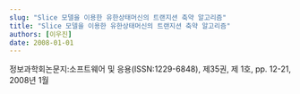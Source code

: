 ```yaml
---
slug: "Slice 모델을 이용한 유한상태머신의 트랜지션 축약 알고리즘"
title: "Slice 모델을 이용한 유한상태머신의 트랜지션 축약 알고리즘"
authors: [이우진]
date: 2008-01-01
---
```


정보과학회논문지:소프트웨어 및 응용(ISSN:1229-6848), 제35권, 제 1호, pp. 12-21, 2008년 1월
